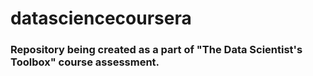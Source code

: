 # datasciencecoursera


### Repository being created as a part of "The Data Scientist's Toolbox" course assessment. 
